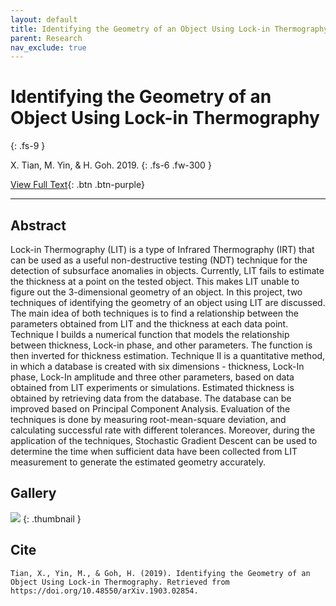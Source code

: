 ```yaml
---
layout: default
title: Identifying the Geometry of an Object Using Lock-in Thermography
parent: Research
nav_exclude: true
---
```


# Identifying the Geometry of an Object Using Lock-in Thermography
{: .fs-9 }

X. Tian, M. Yin, & H. Goh. 2019.
{: .fs-6 .fw-300 }

[View Full Text](../pdf/identifying-the-geometry-of-an-object-using-lock-in-thermography.pdf){: .btn .btn-purple}

---

## Abstract

Lock-in Thermography (LIT) is a type of Infrared Thermography (IRT) that can be used as a useful non-destructive testing (NDT) technique for the detection of subsurface anomalies in objects. Currently, LIT fails to estimate the thickness at a point on the tested object. This makes LIT unable to figure out the 3-dimensional geometry of an object. In this project, two techniques of identifying the geometry of an object using LIT are discussed. The main idea of both techniques is to find a relationship between the parameters obtained from LIT and the thickness at each data point. Technique I builds a numerical function that models the relationship between thickness, Lock-in phase, and other parameters. The function is then inverted for thickness estimation. Technique II is a quantitative method, in which a database is created with six dimensions - thickness, Lock-In phase, Lock-In amplitude and three other parameters, based on data obtained from LIT experiments or simulations. Estimated thickness is obtained by retrieving data from the database. The database can be improved based on Principal Component Analysis. Evaluation of the techniques is done by measuring root-mean-square deviation, and calculating successful rate with different tolerances. Moreover, during the application of the techniques, Stochastic Gradient Descent can be used to determine the time when sufficient data have been collected from LIT measurement to generate the estimated geometry accurately.

## Gallery

![](../img/thumbnails/thumbnail-identifying-the-geometry.png)
{: .thumbnail }

## Cite

```
Tian, X., Yin, M., & Goh, H. (2019). Identifying the Geometry of an Object Using Lock-in Thermography. Retrieved from https://doi.org/10.48550/arXiv.1903.02854. 
```
